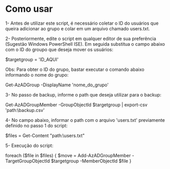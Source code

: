# Como usar

1- Antes de utilizar este script, é necessário coletar o ID do usuários que queira adicionar ao grupo e colar em um arquivo chamado users.txt.

2- Posteriormente, edite o script em qualquer editor de sua preferência (Sugestão Windows PowerShell ISE). Em seguida substitua o campo abaixo com o ID do groupo que deseja mover os usuários:

$targetgroup = 'ID_AQUI'

Obs: Para obter o ID do grupo, bastar executar o comando abaixo informando o nome do grupo:

Get-AzADGroup -DisplayName 'nome_do_grupo'

3- No passo de backup, informe o path que deseja utilizar para o backup:

Get-AzADGroupMember -GroupObjectId $targetgroup | export-csv 'path:\backup.csv'

4- No campo abaixo, informar o path com o arquivo 'users.txt' previamente definido no passo 1 do script:

$files = Get-Content "path:\users.txt"

5- Execução do script:

foreach ($file in $files) { 
  $move = Add-AzADGroupMember -TargetGroupObjectId $targetgroup -MemberObjectId $file 
}
